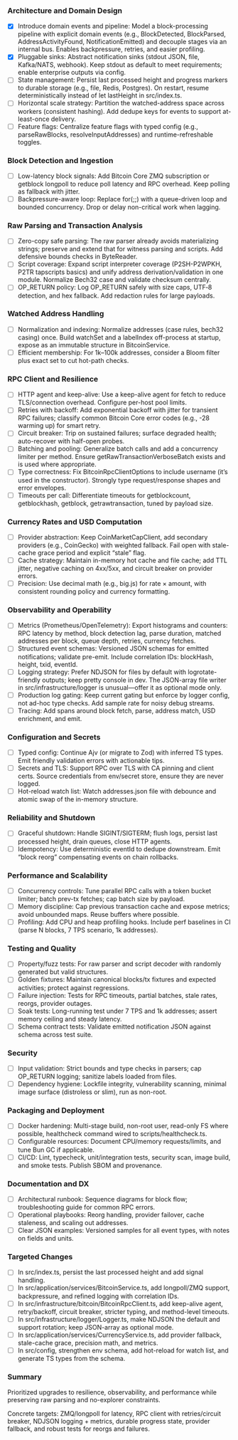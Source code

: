 ### Architecture and Domain Design

- [x] Introduce domain events and pipeline: Model a block-processing pipeline with explicit domain events (e.g., BlockDetected, BlockParsed, AddressActivityFound, NotificationEmitted) and decouple stages via an internal bus. Enables backpressure, retries, and easier profiling.
- [x] Pluggable sinks: Abstract notification sinks (stdout JSON, file, Kafka/NATS, webhook). Keep stdout as default to meet requirements; enable enterprise outputs via config.
- [ ] State management: Persist last processed height and progress markers to durable storage (e.g., file, Redis, Postgres). On restart, resume deterministically instead of let lastHeight in src/index.ts.
- [ ] Horizontal scale strategy: Partition the watched-address space across workers (consistent hashing). Add dedupe keys for events to support at-least-once delivery.
- [ ] Feature flags: Centralize feature flags with typed config (e.g., parseRawBlocks, resolveInputAddresses) and runtime-refreshable toggles.

### Block Detection and Ingestion

- [ ] Low-latency block signals: Add Bitcoin Core ZMQ subscription or getblock longpoll to reduce poll latency and RPC overhead. Keep polling as fallback with jitter.
- [ ] Backpressure-aware loop: Replace for(;;) with a queue-driven loop and bounded concurrency. Drop or delay non-critical work when lagging.

### Raw Parsing and Transaction Analysis

- [ ] Zero-copy safe parsing: The raw parser already avoids materializing strings; preserve and extend that for witness parsing and scripts. Add defensive bounds checks in ByteReader.
- [ ] Script coverage: Expand script interpreter coverage (P2SH-P2WPKH, P2TR tapscripts basics) and unify address derivation/validation in one module. Normalize Bech32 case and validate checksum centrally.
- [ ] OP_RETURN policy: Log OP_RETURN safely with size caps, UTF‑8 detection, and hex fallback. Add redaction rules for large payloads.

### Watched Address Handling

- [ ] Normalization and indexing: Normalize addresses (case rules, bech32 casing) once. Build watchSet and a labelIndex off-process at startup, expose as an immutable structure in BitcoinService.
- [ ] Efficient membership: For 1k–100k addresses, consider a Bloom filter plus exact set to cut hot-path checks.

### RPC Client and Resilience

- [ ] HTTP agent and keep-alive: Use a keep-alive agent for fetch to reduce TLS/connection overhead. Configure per-host pool limits.
- [ ] Retries with backoff: Add exponential backoff with jitter for transient RPC failures; classify common Bitcoin Core error codes (e.g., -28 warming up) for smart retry.
- [ ] Circuit breaker: Trip on sustained failures; surface degraded health; auto-recover with half-open probes.
- [ ] Batching and pooling: Generalize batch calls and add a concurrency limiter per method. Ensure getRawTransactionVerboseBatch exists and is used where appropriate.
- [ ] Type correctness: Fix BitcoinRpcClientOptions to include username (it’s used in the constructor). Strongly type request/response shapes and error envelopes.
- [ ] Timeouts per call: Differentiate timeouts for getblockcount, getblockhash, getblock, getrawtransaction, tuned by payload size.

### Currency Rates and USD Computation

- [ ] Provider abstraction: Keep CoinMarketCapClient, add secondary providers (e.g., CoinGecko) with weighted fallback. Fail open with stale-cache grace period and explicit “stale” flag.
- [ ] Cache strategy: Maintain in-memory hot cache and file cache; add TTL jitter, negative caching on 4xx/5xx, and circuit breaker on provider errors.
- [ ] Precision: Use decimal math (e.g., big.js) for rate × amount, with consistent rounding policy and currency formatting.

### Observability and Operability

- [ ] Metrics (Prometheus/OpenTelemetry): Export histograms and counters: RPC latency by method, block detection lag, parse duration, matched addresses per block, queue depth, retries, currency fetches.
- [ ] Structured event schemas: Versioned JSON schemas for emitted notifications; validate pre-emit. Include correlation IDs: blockHash, height, txid, eventId.
- [ ] Logging strategy: Prefer NDJSON for files by default with logrotate-friendly outputs; keep pretty console in dev. The JSON-array file writer in src/infrastructure/logger is unusual—offer it as optional mode only.
- [ ] Production log gating: Keep current gating but enforce by logger config, not ad-hoc type checks. Add sample rate for noisy debug streams.
- [ ] Tracing: Add spans around block fetch, parse, address match, USD enrichment, and emit.

### Configuration and Secrets

- [ ] Typed config: Continue Ajv (or migrate to Zod) with inferred TS types. Emit friendly validation errors with actionable tips.
- [ ] Secrets and TLS: Support RPC over TLS with CA pinning and client certs. Source credentials from env/secret store, ensure they are never logged.
- [ ] Hot-reload watch list: Watch addresses.json file with debounce and atomic swap of the in-memory structure.

### Reliability and Shutdown

- [ ] Graceful shutdown: Handle SIGINT/SIGTERM; flush logs, persist last processed height, drain queues, close HTTP agents.
- [ ] Idempotency: Use deterministic eventId to dedupe downstream. Emit “block reorg” compensating events on chain rollbacks.

### Performance and Scalability

- [ ] Concurrency controls: Tune parallel RPC calls with a token bucket limiter; batch prev-tx fetches; cap batch size by payload.
- [ ] Memory discipline: Cap previous transaction cache and expose metrics; avoid unbounded maps. Reuse buffers where possible.
- [ ] Profiling: Add CPU and heap profiling hooks. Include perf baselines in CI (parse N blocks, 7 TPS scenario, 1k addresses).

### Testing and Quality

- [ ] Property/fuzz tests: For raw parser and script decoder with randomly generated but valid structures.
- [ ] Golden fixtures: Maintain canonical blocks/tx fixtures and expected activities; protect against regressions.
- [ ] Failure injection: Tests for RPC timeouts, partial batches, stale rates, reorgs, provider outages.
- [ ] Soak tests: Long-running test under 7 TPS and 1k addresses; assert memory ceiling and steady latency.
- [ ] Schema contract tests: Validate emitted notification JSON against schema across test suite.

### Security

- [ ] Input validation: Strict bounds and type checks in parsers; cap OP_RETURN logging; sanitize labels loaded from files.
- [ ] Dependency hygiene: Lockfile integrity, vulnerability scanning, minimal image surface (distroless or slim), run as non-root.

### Packaging and Deployment

- [ ] Docker hardening: Multi-stage build, non-root user, read-only FS where possible, healthcheck command wired to scripts/healthcheck.ts.
- [ ] Configurable resources: Document CPU/memory requests/limits, and tune Bun GC if applicable.
- [ ] CI/CD: Lint, typecheck, unit/integration tests, security scan, image build, and smoke tests. Publish SBOM and provenance.

### Documentation and DX

- [ ] Architectural runbook: Sequence diagrams for block flow; troubleshooting guide for common RPC errors.
- [ ] Operational playbooks: Reorg handling, provider failover, cache staleness, and scaling out addresses.
- [ ] Clear JSON examples: Versioned samples for all event types, with notes on fields and units.

### Targeted Changes

- [ ] In src/index.ts, persist the last processed height and add signal handling.
- [ ] In src/application/services/BitcoinService.ts, add longpoll/ZMQ support, backpressure, and refined logging with correlation IDs.
- [ ] In src/infrastructure/bitcoin/BitcoinRpcClient.ts, add keep-alive agent, retry/backoff, circuit breaker, stricter typing, and method-level timeouts.
- [ ] In src/infrastructure/logger/Logger.ts, make NDJSON the default and support rotation; keep JSON-array as optional mode.
- [ ] In src/application/services/CurrencyService.ts, add provider fallback, stale-cache grace, precision math, and metrics.
- [ ] In src/config, strengthen env schema, add hot-reload for watch list, and generate TS types from the schema.

### Summary

Prioritized upgrades to resilience, observability, and performance while preserving raw parsing and no-explorer constraints.

Concrete targets: ZMQ/longpoll for latency, RPC client with retries/circuit breaker, NDJSON logging + metrics, durable progress state, provider fallback, and robust tests for reorgs and failures.